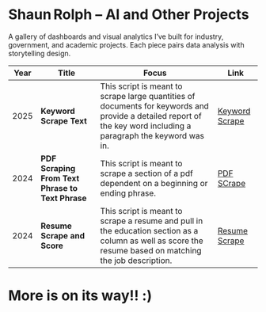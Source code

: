 # Shaun Rolph – AI and Other Projects

A gallery of dashboards and visual analytics I’ve built for industry, government, and academic projects.  Each piece pairs data analysis with storytelling design.

| Year | Title | Focus | Link |
|------|-------|-------|------|
| 2025 | **Keyword Scrape Text** | This script is meant to scrape large quantities of documents for keywords and provide a detailed report of the key word including a paragraph the keyword was in. | [Keyword Scrape](https://github.com/ShaunCRolph/AI-and-Other-Projects-Repo/blob/main/Keyword%20Scrape%20Text.ipynb) |
| 2024 | **PDF Scraping From Text Phrase to Text Phrase** | This script is meant to scrape a section of a pdf dependent on a beginning or ending phrase. | [PDF SCrape](https://github.com/ShaunCRolph/AI-and-Other-Projects-Repo/blob/main/PDF%20Scraping%20From%20Text%20Phrase%20to%20Text%20Phrase.ipynb) |
| 2024 | **Resume Scrape and Score** | This script is meant to scrape a resume and pull in the education section as a column as well as score the resume based on matching the job description. | [Resume Scrape](https://github.com/ShaunCRolph/AI-and-Other-Projects-Repo/blob/main/Resume%20Scrape%20and%20Score.ipynb) |

# More is on its way!! :)
